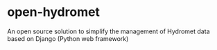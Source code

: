 # open-hydromet
An open source solution to simplify the management of Hydromet data based on Django (Python web framework)
